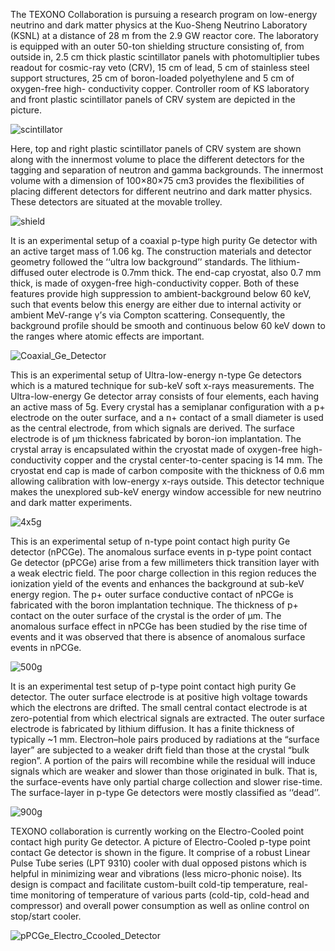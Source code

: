 The TEXONO Collaboration is pursuing a research program on low-energy neutrino and dark matter physics at the Kuo-Sheng Neutrino Laboratory (KSNL) at a distance of 28 m from the 2.9 GW reactor core. The laboratory is equipped with an outer 50-ton shielding structure consisting of, from outside in, 2.5 cm thick plastic scintillator panels with photomultiplier tubes readout for cosmic-ray veto (CRV), 15 cm of lead, 5 cm of stainless steel support structures, 25 cm of boron-loaded polyethylene and 5 cm of oxygen-free high- conductivity copper. Controller room of KS laboratory and front plastic scintillator panels of CRV system are depicted in the picture.

![scintillator](https://drive.google.com/uc?id=0BwM7XYhFgK7oZHBCcWRSZTNTQUE)

Here, top and right plastic scintillator panels of CRV system are shown along with the innermost volume to place the different detectors for the tagging and separation of neutron and gamma backgrounds. The innermost volume with a dimension of 100×80×75 cm3 provides the flexibilities of placing different detectors for different neutrino and dark matter physics. These detectors are situated at the movable trolley.

![shield](https://drive.google.com/uc?id=0BwM7XYhFgK7oQ1dKdGIwYVdmVFk)

It is an experimental setup of a coaxial p-type high purity Ge detector with an active target mass of 1.06 kg. The construction materials and detector geometry followed the ‘‘ultra low background’’ standards. The lithium-diffused outer electrode is 0.7mm thick. The end-cap cryostat, also 0.7 mm thick, is made of oxygen-free high-conductivity copper. Both of these features provide high suppression to ambient-background below 60 keV, such that events below this energy are either due to internal activity or ambient MeV-range γ’s via Compton scattering. Consequently, the background profile should be smooth and continuous below 60 keV down to the ranges where atomic effects are important.

![Coaxial_Ge_Detector](https://drive.google.com/uc?id=1PQmBj1hSU7NVibEFyS9K0rB9KqOrTnBC)

This is an experimental setup of Ultra-low-energy n-type Ge detectors which is a matured technique for sub-keV soft x-rays measurements. The Ultra-low-energy Ge detector array consists of four elements, each having an active mass of 5g. Every crystal has a semiplanar configuration with a p+ electrode on the outer surface, and a n+ contact of a small diameter is used as the central electrode, from which signals are derived. The surface electrode is of μm thickness fabricated by boron-ion implantation. The crystal array is encapsulated within the cryostat made of oxygen-free high- conductivity copper and the crystal center-to-center spacing is 14 mm. The cryostat end cap is made of carbon composite with the thickness of 0.6 mm allowing calibration with low-energy x-rays outside. This detector technique makes the unexplored sub-keV energy window accessible for new neutrino and dark matter experiments.

![4x5g](https://drive.google.com/uc?id=0BwM7XYhFgK7oelN2ZWUwTWwyY3M)

This is an experimental setup of n-type point contact high purity Ge detector (nPCGe). The anomalous surface events in p-type point contact Ge detector (pPCGe) arise from a few millimeters thick transition layer with a weak electric field. The poor charge collection in this region reduces the ionization yield of the events and enhances the background at sub-keV energy region. The p+ outer surface conductive contact of nPCGe is fabricated with the boron implantation technique. The thickness of p+ contact on the outer surface of the crystal is the order of μm. The anomalous surface effect in nPCGe has been studied by the rise time of events and it was observed that there is absence of anomalous surface events in nPCGe.

![500g](https://drive.google.com/uc?id=0BwM7XYhFgK7oNVpUaTJ0dmY1Mnc)

It is an experimental test setup of p-type point contact high purity Ge detector. The outer surface electrode is at positive high voltage towards which the electrons are drifted. The small central contact electrode is at zero-potential from which electrical signals are extracted. The outer surface electrode is fabricated by lithium diffusion. It has a finite thickness of typically ~1 mm. Electron–hole pairs produced by radiations at the “surface layer” are subjected to a weaker drift field than those at the crystal “bulk region”. A portion of the pairs will recombine while the residual will induce signals which are weaker and slower than those originated in bulk. That is, the surface-events have only partial charge collection and slower rise-time. The surface-layer in p-type Ge detectors were mostly classified as ‘‘dead’’.

![900g](https://drive.google.com/uc?id=0BwM7XYhFgK7oOThSUWwwXzRmLUk)

TEXONO collaboration is currently working on the Electro-Cooled point contact high purity Ge detector. A picture of Electro-Cooled p-type point contact Ge detector is shown in the figure. It comprise of a robust Linear Pulse Tube series (LPT 9310) cooler with dual opposed pistons which is helpful in minimizing wear and vibrations (less micro-phonic noise). Its design is compact and facilitate custom-built cold-tip temperature, real-time monitoring of temperature of various parts (cold-tip, cold-head and compressor) and overall power consumption as well as online control on stop/start cooler.

![pPCGe_Electro_Ccooled_Detector](https://drive.google.com/uc?id=1KkJ3-AscQyTlAZ2F0GK3mdLuh8es5yMD)

